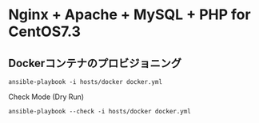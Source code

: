 # Nginx + Apache + MySQL + PHP for CentOS7.3

## Dockerコンテナのプロビジョニング

```
ansible-playbook -i hosts/docker docker.yml
```

Check Mode (Dry Run)

```
ansible-playbook --check -i hosts/docker docker.yml
```
